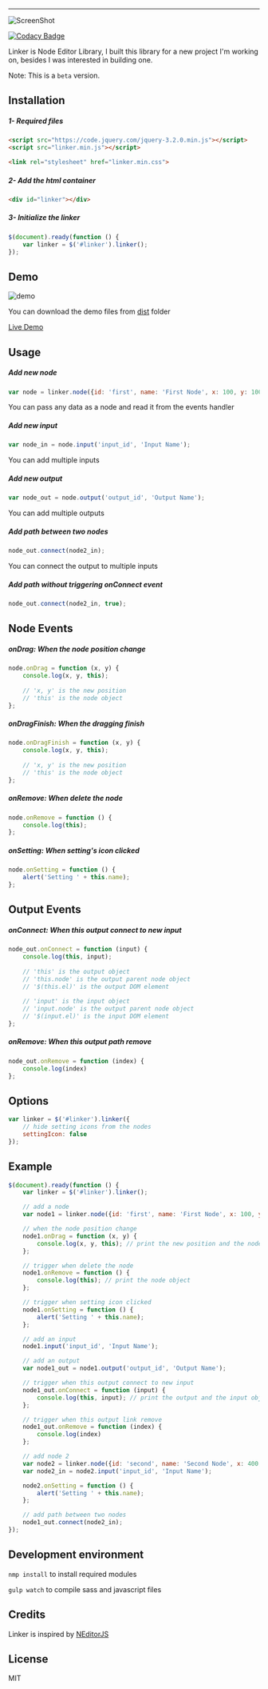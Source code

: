 
<p align="center">
	<img src="https://github.com/m-reda/linker/raw/master/dist/logo.png" alt="">
</p>

-------
![ScreenShot](https://github.com/m-reda/linker/raw/master/dist/ScreenShot.png "ScreenShot")

[![Codacy Badge](https://api.codacy.com/project/badge/Grade/1eff04c40cfd4f9ab84a8d2f5a8ccffe)](https://www.codacy.com/app/m-reda/linker?utm_source=github.com&amp;utm_medium=referral&amp;utm_content=m-reda/linker&amp;utm_campaign=Badge_Grade)

Linker is Node Editor Library, I built this library for a new project I'm working on, besides I was interested in building one.

Note: This is a `beta` version.


## Installation
##### 1- Required files
```html
<script src="https://code.jquery.com/jquery-3.2.0.min.js"></script>
<script src="linker.min.js"></script>

<link rel="stylesheet" href="linker.min.css">
```

##### 2- Add the html container
```html
<div id="linker"></div>
```

##### 3- Initialize the linker
```javascript
$(document).ready(function () {
	var linker = $('#linker').linker();
});
```

## Demo
![demo](https://github.com/m-reda/linker/raw/master/dist/ScreenShot.gif "demo")

You can download the demo files from [dist](https://github.com/m-reda/linker/tree/master/dist) folder

[Live Demo](http://m-reda.github.io/linker)




## Usage
##### Add new node
```javascript
var node = linker.node({id: 'first', name: 'First Node', x: 100, y: 100});
```
You can pass any data as a node and read it from the events handler

##### Add new input
```javascript
var node_in = node.input('input_id', 'Input Name');
```
You can add multiple inputs

##### Add new output
```javascript
var node_out = node.output('output_id', 'Output Name');
```
You can add multiple outputs

##### Add path between two nodes
```javascript
node_out.connect(node2_in);
```
You can connect the output to multiple inputs

##### Add path without triggering onConnect event
```javascript
node_out.connect(node2_in, true);
```

## Node Events
##### onDrag: When the node position change
```javascript
node.onDrag = function (x, y) {
	console.log(x, y, this);
	
	// 'x, y' is the new position
	// 'this' is the node object
};
```
##### onDragFinish: When the dragging finish
```javascript
node.onDragFinish = function (x, y) {
	console.log(x, y, this);
	
	// 'x, y' is the new position
	// 'this' is the node object
};
```

##### onRemove: When delete the node
```javascript
node.onRemove = function () {
	console.log(this);
};
```

##### onSetting: When setting's icon clicked
```javascript
node.onSetting = function () {
	alert('Setting ' + this.name);
};
```

## Output Events
##### onConnect: When this output connect to new input
```javascript
node_out.onConnect = function (input) {
	console.log(this, input);
	
	// 'this' is the output object
	// 'this.node' is the output parent node object
	// '$(this.el)' is the output DOM element
	
	// 'input' is the input object
	// 'input.node' is the output parent node object
	// '$(input.el)' is the input DOM element
};
```

##### onRemove: When this output path remove
```javascript
node_out.onRemove = function (index) {
	console.log(index)
};
```

## Options
```javascript
var linker = $('#linker').linker({ 
	// hide setting icons from the nodes
	settingIcon: false
});
```

## Example
```javascript
$(document).ready(function () {
	var linker = $('#linker').linker();

	// add a node
	var node1 = linker.node({id: 'first', name: 'First Node', x: 100, y: 100});

	// when the node position change
	node1.onDrag = function (x, y) {
		console.log(x, y, this); // print the new position and the node object
	};

	// trigger when delete the node
	node1.onRemove = function () {
		console.log(this); // print the node object
	};

	// trigger when setting icon clicked
	node1.onSetting = function () {
		alert('Setting ' + this.name);
	};

	// add an input
	node1.input('input_id', 'Input Name');

	// add an output
	var node1_out = node1.output('output_id', 'Output Name');

	// trigger when this output connect to new input
	node1_out.onConnect = function (input) {
		console.log(this, input); // print the output and the input objects
	};

	// trigger when this output link remove
	node1_out.onRemove = function (index) {
		console.log(index)
	};

	// add node 2
	var node2 = linker.node({id: 'second', name: 'Second Node', x: 400, y: 200});
	var node2_in = node2.input('input_id', 'Input Name');

	node2.onSetting = function () {
		alert('Setting ' + this.name);
	};

	// add path between two nodes
	node1_out.connect(node2_in);
});
```

## Development environment
`nmp install` to install required modules

`gulp watch` to compile sass and javascript files

## Credits
Linker is inspired by [NEditorJS](https://github.com/sketchpunk/NEditorJS)

## License
MIT
